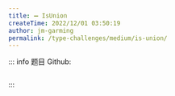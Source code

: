 ```yaml
---
title: ➖ IsUnion
createTime: 2022/12/01 03:50:19
author: jm-garming
permalink: /type-challenges/medium/is-union/
---
```


::: info 题目
Github: []()

```ts

```

:::
